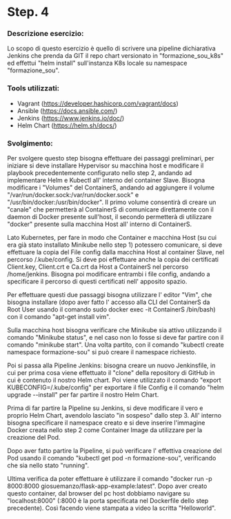 
# Step. 4
### Descrizione esercizio:

Lo scopo di questo esercizio è quello di scrivere una pipeline dichiarativa Jenkins che prenda da GIT il repo chart versionato in "formazione_sou_k8s" ed effettui "helm install" sull'instanza K8s locale su namespace "formazione_sou".

### Tools utilizzati:
- Vagrant (https://developer.hashicorp.com/vagrant/docs)
- Ansible (https://docs.ansible.com/)
- Jenkins (https://www.jenkins.io/doc/)
- Helm Chart (https://helm.sh/docs/)

### Svolgimento:
Per svolgere questo step bisogna effettuare dei passaggi preliminari, per iniziare si deve installare Hypervisor su macchina host e modificare il playbook precedentemente configurato nello step 2, andando ad implementare Helm e Kubectl all' interno del container Slave. Bisogna modificare i "Volumes" del ContainerS, andando ad aggiungere il volume "/var/run/docker.sock:/var/run/docker.sock" e "/usr/bin/docker:/usr/bin/docker". Il primo volume consentirà di creare un "canale" che permetterà al ContainerS di comunicare direttamente con il daemon di Docker presente sull'host, il secondo permetterà di utilizzare "docker" presente sulla macchina Host all' interno di ContainerS.

Lato Kubernetes, per fare in modo che Container e macchina Host (su cui era già stato installato Minikube nello step 1) potessero comunicare, si deve effettuare la copia del File config dalla macchina Host al container Slave, nel percorso /.kube/config. 
Si deve poi effettuare anche la copia dei certificati Client.key, Client.crt e Ca.crt da Host a ContainerS nel percorso /home/jenkins. Bisogna poi modificare entrambi i file config, andando a specificare il percorso di questi certificati nell' apposito spazio.

Per effettuare questi due passaggi bisogna utilizzare l' editor "Vim", che bisogna installare (dopo aver fatto l' accesso alla CLI del ContainerS da Root User usando il comando sudo docker exec -it ContainerS /bin/bash) con il comando "apt-get install vim".

Sulla macchina host bisogna verificare che Minikube sia attivo utilizzando il comando "Minikube status", e nel caso non lo fosse si deve far partire con il comando "minikube start". Una volta partito, con il comando "kubectl create namespace formazione-sou" si può creare il namespace richiesto.

Poi si passa alla Pipeline Jenkins: bisogna creare un nuovo Jenkinsfile, in cui per prima cosa viene effettuato il "clone" della repository di GitHub in cui è contenuto il nostro Helm chart. Poi viene utilizzato il comando "export KUBECONFIG=/.kube/config" per exportare il file Config e il comando "helm upgrade --install" per far partire il nostro Helm Chart. 

Prima di far partire la Pipeline su Jenkins, si deve modificare il vero e proprio Helm Chart, avendolo lasciato "in sospeso" dallo step 3. All' interno bisogna specificare il namespace creato e si deve inserire l'immagine Docker creata nello step 2 come Container Image da utilizzare per la creazione del Pod.

Dopo aver fatto partire la Pipeline, si può verificare l' effettiva creazione del Pod usando il comando "kubectl get pod -n formazione-sou", verificando che sia nello stato "running".

Ultima verifica da poter effettuare è utilizzare il comando "docker run -p 8000:8000 giosuemanzo/flask-app-example:latest". Dopo aver creato questo container, dal browser del pc host dobbiamo navigare su "localhost:8000" (:8000 è la porta specificata nel Dockerfile dello step precedente). Così facendo viene stampata a video la scritta "Helloworld". 
